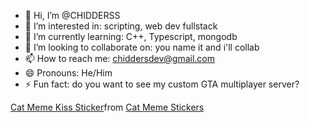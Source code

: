 - 👋 Hi, I’m @CHIDDERSS
- 👀 I’m interested in: scripting, web dev fullstack
- 🌱 I’m currently learning: C++, Typescript, mongodb
- 💞️ I’m looking to collaborate on: you name it and i'll collab
- 📫 How to reach me: chiddersdev@gmail.com
- 😄 Pronouns: He/Him
- ⚡ Fun fact: do you want to see my custom GTA multiplayer server?

<div class="tenor-gif-embed" data-postid="2007301216673876539" data-share-method="host" data-aspect-ratio="1" data-width="100%"><a href="https://tenor.com/view/cat-meme-kiss-gif-2007301216673876539">Cat Meme Kiss Sticker</a>from <a href="https://tenor.com/search/cat+meme-stickers">Cat Meme Stickers</a></div> <script type="text/javascript" async src="https://tenor.com/embed.js"></script>

<!---
CHIDDERSS/CHIDDERSS is a ✨ special ✨ repository because its `README.md` (this file) appears on your GitHub profile.
You can click the Preview link to take a look at your changes.
--->
